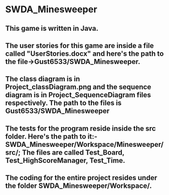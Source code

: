 # SWDA_Minesweeper


## This game is written in Java.

## The user stories for this game are inside a file called "UserStories.docx" and here's the path to the file->Gust6533/SWDA_Minesweeper.

## The class diagram is in Project_classDiagram.png and the sequence diagram is in Project_SequenceDiagram files respectively. The path to the files is Gust6533/SWDA_Minesweeper

## The tests for the program reside inside the src folder. Here's the path to it:-SWDA_Minesweeper/Workspace/Minesweeper/src/; The files are called Test_Board, Test_HighScoreManager, Test_Time.

## The coding for the entire project resides under the folder SWDA_Minesweeper/Workspace/. 
